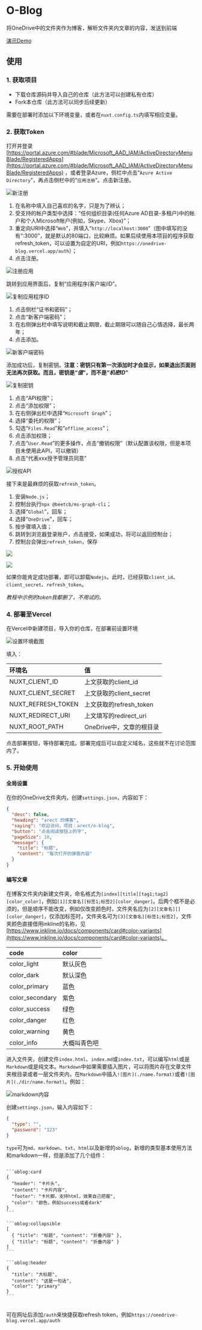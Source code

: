 # O-Blog

将OneDrive中的文件夹作为博客，解析文件夹内文章的内容，发送到前端

[演示Demo](https://onedrive-blog.vercel.app)

## 使用

### 1. 获取项目

* 下载仓库源码并导入自己的仓库（此方法可以创建私有仓库）
* Fork本仓库（此方法可以同步后续更新）

需要在部署时添加以下环境变量，或者在`nuxt.config.ts`内填写相应变量。

### 2. 获取Token

打开并登录[https://portal.azure.com/#blade/Microsoft_AAD_IAM/ActiveDirectoryMenuBlade/RegisteredApps](https://portal.azure.com/#blade/Microsoft_AAD_IAM/ActiveDirectoryMenuBlade/RegisteredApps) ，或者登录Azure，侧栏中点击“`Azure Active Directory`”，再点击侧栏中的“`应用注册`”。点击新注册。

![新注册](./doc/img/new.png)

1. 在名称中填入自己喜欢的名字，只是为了辨认；
2. 受支持的帐户类型中选择：“任何组织目录(任何Azure AD目录-多租户)中的帐户和个人Microsoft帐户(例如，Skype、Xbox)”；
3. 重定向URI中选择“`Web`”，并填入“`http://localhost:3000`”（图中填写的没有“:3000”，就是默认的80端口，比较麻烦。如果后续使用本项目的程序获取refresh_token，可以设置为自定的URI，例如`https://onedrive-blog.vercel.app/auth`）；
4. 点击注册。

![注册应用](./doc/img/register.png)

跳转到应用界面后，复制“应用程序(客户端)ID”。

![复制应用程序ID](./doc/img/clientid.png)

1. 点击侧栏“证书和密码”；
2. 点击“新客户端密码”；
3. 在右侧弹出栏中填写说明和截止期限，截止期限可以随自己心情选择，最长两年；
4. 点击添加。

![新客户端密码](./doc/img/addsecret.png)

添加成功后，复制密钥。**注意：密钥只有第一次添加时才会显示，如果退出页面则无法再次获取。而且，密钥是“*值*”，而不是“*机密ID*”**

![复制密钥](./doc/img/secret.png)

1. 点击“API权限”；
2. 点击“添加权限”；
3. 在右侧弹出栏中选择“`Microsoft Graph`”；
4. 选择“委托的权限”；
5. 勾选“`Files.Read`”和“`offline_access`”；
6. 点击添加权限；
7. 点击“`User.Read`”的更多操作，点击“撤销权限”（默认配置该权限，但是本项目未使用此API，可以撤销）
8. 点击“代表xxx授予管理员同意”

![授权API](./doc/img/selectapi.png)

接下来是最麻烦的获取`refresh_token`。

1. 安装`Node.js`；
2. 控制台执行`npx @beetcb/ms-graph-cli`；
3. 选择“`Global`”，回车；
4. 选择“`OneDrive`”，回车；
5. 按步骤填入值；
6. 跳转到浏览器登录账户，点击接受，如果成功，将可以返回控制台；
7. 控制台会弹出`refresh_token`，保存

![](./doc/img/npm.png)

![](./doc/img/refreshtoken.png)

如果你能肯定成功部署，即可以卸载`Nodejs`。此时，已经获取`client_id`、`client_secret`、`refresh_token`。

*教程中示例的token我都删了，不用试的。*

### 4. 部署至Vercel

在Vercel中新建项目，导入你的仓库，在部署前设置环境

![设置环境截图](./doc/img/vercel_env.png)

填入：

| 环境名             | 值                       |
| :----------------- | :----------------------- |
| NUXT_CLIENT_ID     | 上文获取的client_id      |
| NUXT_CLIENT_SECRET | 上文获取的client_secret  |
| NUXT_REFRESH_TOKEN | 上文获取的refresh_token  |
| NUXT_REDIRECT_URI  | 上文填写的redirect_uri   |
| NUXT_ROOT_PATH     | OneDrive中，文章的根目录 |

点击部署按钮，等待部署完成。部署完成后可以自定义域名，这些就不在讨论范围内了。

### 5. 开始使用

#### 全局设置

在你的OneDrive文件夹内，创建`settings.json`，内容如下：

```json
{
  "desc": false,
  "heading": "arect 的博客",
  "saying": "欢迎访问，项目：arect/o-blog",
  "button": "点击阅读按钮上的字",
  "pageSize": 10,
  "message": {
    "title": "标题",
    "content": "每次打开的弹窗内容"
  }
}
```

#### 编写文章

在博客文件夹内新建文件夹，命名格式为`[index][title][tag1;tag2][color_color]`，例如`[1][文章名][标签1;标签2][color_danger]`。后两个框不是必须的，但是顺序不能改变，例如仅改变颜色时，文件夹名应为`[2][文章名][][color_danger]`，仅添加标签时，文件夹名可为`[3][文章名][标签1;标签2]`，文件夹颜色直接借用inkline的名称，见[https://www.inkline.io/docs/components/card#color-variants](https://www.inkline.io/docs/components/card#color-variants)。

| code            | color        |
| :-------------- | :----------- |
| color_light     | 默认灰色     |
| color_dark      | 默认深色     |
| color_primary   | 蓝色         |
| color_secondary | 紫色         |
| color_success   | 绿色         |
| color_danger    | 红色         |
| color_warning   | 黄色         |
| color_info      | 大概叫青色吧 |

进入文件夹，创建文件`index.html`、`index.md`或`index.txt`，可以编写`html`或是`Markdown`或是纯文本。`Markdown`中如果需要插入图片，可以将图片存在文章文件夹根目录或者一层文件夹内，在`Markdown`中插入`![图片](./name.format)`或者`![图片](./dir/name.format)`。例如：

![markdown内容](./doc/img/markdown_picture2.png)

创建`settings.json`，输入内容如下：

```json
{
  "type": "",
  "password": "123"
}
```

`type`可为`md`、`markdown`、`txt`、`html`以及新增的`oblog`，新增的类型基本使用方法和markdown一样，但是添加了几个组件：

<pre>
<code>
```oblog:card
{
  "header": "卡片头",
  "content": "卡片内容",
  "footer": "卡片脚，支持html，效果自己把握",
  "color": "颜色，例如success或者dark"
}
```

```oblog:collapsible
[
  { "title": "标题", "content": "折叠内容" },
  { "title": "标题", "content": "折叠内容" }
]
```

```oblog:header
{
  "title": "大标题",
  "content": "这是一句话",
  "color": "primary"
}
```
</code>
</pre>

可在网址后添加`/auth`来快捷获取refresh token，例如`https://onedrive-blog.vercel.app/auth`